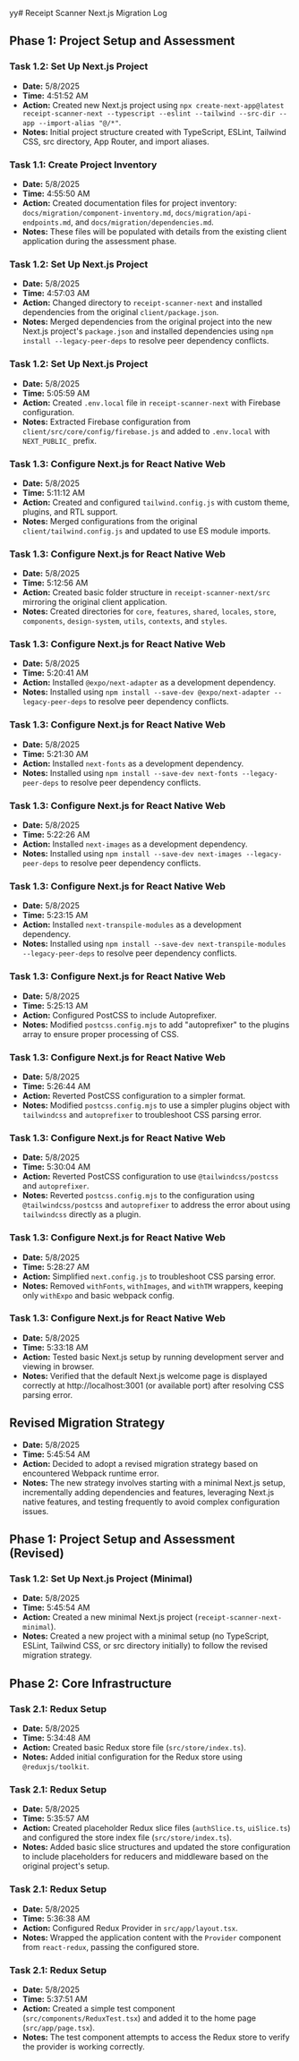 yy# Receipt Scanner Next.js Migration Log

## Phase 1: Project Setup and Assessment

### Task 1.2: Set Up Next.js Project

- **Date:** 5/8/2025
- **Time:** 4:51:52 AM
- **Action:** Created new Next.js project using `npx create-next-app@latest receipt-scanner-next --typescript --eslint --tailwind --src-dir --app --import-alias "@/*"`.
- **Notes:** Initial project structure created with TypeScript, ESLint, Tailwind CSS, src directory, App Router, and import aliases.

### Task 1.1: Create Project Inventory

- **Date:** 5/8/2025
- **Time:** 4:55:50 AM
- **Action:** Created documentation files for project inventory: `docs/migration/component-inventory.md`, `docs/migration/api-endpoints.md`, and `docs/migration/dependencies.md`.
- **Notes:** These files will be populated with details from the existing client application during the assessment phase.

### Task 1.2: Set Up Next.js Project

- **Date:** 5/8/2025
- **Time:** 4:57:03 AM
- **Action:** Changed directory to `receipt-scanner-next` and installed dependencies from the original `client/package.json`.
- **Notes:** Merged dependencies from the original project into the new Next.js project's `package.json` and installed dependencies using `npm install --legacy-peer-deps` to resolve peer dependency conflicts.

### Task 1.2: Set Up Next.js Project

- **Date:** 5/8/2025
- **Time:** 5:05:59 AM
- **Action:** Created `.env.local` file in `receipt-scanner-next` with Firebase configuration.
- **Notes:** Extracted Firebase configuration from `client/src/core/config/firebase.js` and added to `.env.local` with `NEXT_PUBLIC_` prefix.

### Task 1.3: Configure Next.js for React Native Web

- **Date:** 5/8/2025
- **Time:** 5:11:12 AM
- **Action:** Created and configured `tailwind.config.js` with custom theme, plugins, and RTL support.
- **Notes:** Merged configurations from the original `client/tailwind.config.js` and updated to use ES module imports.

### Task 1.3: Configure Next.js for React Native Web

- **Date:** 5/8/2025
- **Time:** 5:12:56 AM
- **Action:** Created basic folder structure in `receipt-scanner-next/src` mirroring the original client application.
- **Notes:** Created directories for `core`, `features`, `shared`, `locales`, `store`, `components`, `design-system`, `utils`, `contexts`, and `styles`.

### Task 1.3: Configure Next.js for React Native Web

- **Date:** 5/8/2025
- **Time:** 5:20:41 AM
- **Action:** Installed `@expo/next-adapter` as a development dependency.
- **Notes:** Installed using `npm install --save-dev @expo/next-adapter --legacy-peer-deps` to resolve peer dependency conflicts.

### Task 1.3: Configure Next.js for React Native Web

- **Date:** 5/8/2025
- **Time:** 5:21:30 AM
- **Action:** Installed `next-fonts` as a development dependency.
- **Notes:** Installed using `npm install --save-dev next-fonts --legacy-peer-deps` to resolve peer dependency conflicts.

### Task 1.3: Configure Next.js for React Native Web

- **Date:** 5/8/2025
- **Time:** 5:22:26 AM
- **Action:** Installed `next-images` as a development dependency.
- **Notes:** Installed using `npm install --save-dev next-images --legacy-peer-deps` to resolve peer dependency conflicts.

### Task 1.3: Configure Next.js for React Native Web

- **Date:** 5/8/2025
- **Time:** 5:23:15 AM
- **Action:** Installed `next-transpile-modules` as a development dependency.
- **Notes:** Installed using `npm install --save-dev next-transpile-modules --legacy-peer-deps` to resolve peer dependency conflicts.

### Task 1.3: Configure Next.js for React Native Web

- **Date:** 5/8/2025
- **Time:** 5:25:13 AM
- **Action:** Configured PostCSS to include Autoprefixer.
- **Notes:** Modified `postcss.config.mjs` to add "autoprefixer" to the plugins array to ensure proper processing of CSS.

### Task 1.3: Configure Next.js for React Native Web

- **Date:** 5/8/2025
- **Time:** 5:26:44 AM
- **Action:** Reverted PostCSS configuration to a simpler format.
- **Notes:** Modified `postcss.config.mjs` to use a simpler plugins object with `tailwindcss` and `autoprefixer` to troubleshoot CSS parsing error.

### Task 1.3: Configure Next.js for React Native Web

- **Date:** 5/8/2025
- **Time:** 5:30:04 AM
- **Action:** Reverted PostCSS configuration to use `@tailwindcss/postcss` and `autoprefixer`.
- **Notes:** Reverted `postcss.config.mjs` to the configuration using `@tailwindcss/postcss` and `autoprefixer` to address the error about using `tailwindcss` directly as a plugin.

### Task 1.3: Configure Next.js for React Native Web

- **Date:** 5/8/2025
- **Time:** 5:28:27 AM
- **Action:** Simplified `next.config.js` to troubleshoot CSS parsing error.
- **Notes:** Removed `withFonts`, `withImages`, and `withTM` wrappers, keeping only `withExpo` and basic webpack config.

### Task 1.3: Configure Next.js for React Native Web

- **Date:** 5/8/2025
- **Time:** 5:33:18 AM
- **Action:** Tested basic Next.js setup by running development server and viewing in browser.
- **Notes:** Verified that the default Next.js welcome page is displayed correctly at http://localhost:3001 (or available port) after resolving CSS parsing error.

## Revised Migration Strategy

- **Date:** 5/8/2025
- **Time:** 5:45:54 AM
- **Action:** Decided to adopt a revised migration strategy based on encountered Webpack runtime error.
- **Notes:** The new strategy involves starting with a minimal Next.js setup, incrementally adding dependencies and features, leveraging Next.js native features, and testing frequently to avoid complex configuration issues.

## Phase 1: Project Setup and Assessment (Revised)

### Task 1.2: Set Up Next.js Project (Minimal)

- **Date:** 5/8/2025
- **Time:** 5:45:54 AM
- **Action:** Created a new minimal Next.js project (`receipt-scanner-next-minimal`).
- **Notes:** Created a new project with a minimal setup (no TypeScript, ESLint, Tailwind CSS, or src directory initially) to follow the revised migration strategy.

## Phase 2: Core Infrastructure

### Task 2.1: Redux Setup

- **Date:** 5/8/2025
- **Time:** 5:34:48 AM
- **Action:** Created basic Redux store file (`src/store/index.ts`).
- **Notes:** Added initial configuration for the Redux store using `@reduxjs/toolkit`.

### Task 2.1: Redux Setup

- **Date:** 5/8/2025
- **Time:** 5:35:57 AM
- **Action:** Created placeholder Redux slice files (`authSlice.ts`, `uiSlice.ts`) and configured the store index file (`src/store/index.ts`).
- **Notes:** Added basic slice structures and updated the store configuration to include placeholders for reducers and middleware based on the original project's setup.

### Task 2.1: Redux Setup

- **Date:** 5/8/2025
- **Time:** 5:36:38 AM
- **Action:** Configured Redux Provider in `src/app/layout.tsx`.
- **Notes:** Wrapped the application content with the `Provider` component from `react-redux`, passing the configured store.

### Task 2.1: Redux Setup

- **Date:** 5/8/2025
- **Time:** 5:37:51 AM
- **Action:** Created a simple test component (`src/components/ReduxTest.tsx`) and added it to the home page (`src/app/page.tsx`).
- **Notes:** The test component attempts to access the Redux store to verify the provider is working correctly.
